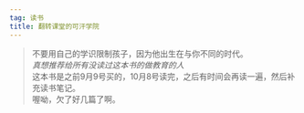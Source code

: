 ```yaml
---
tag: 读书
title: 翻转课堂的可汗学院
---
```


> 不要用自己的学识限制孩子，因为他出生在与你不同的时代。  
*真想推荐给所有没读过这本书的做教育的人*  
这本书是之前9月9号买的，10月8号读完，之后有时间会再读一遍，然后补充读书笔记。  
喔呦，欠了好几篇了啊。
